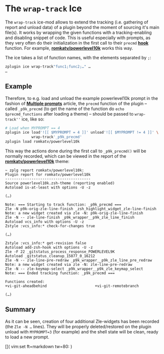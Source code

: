 # The `wrap-track` Ice

The `wrap-track` ice-mod allows to extend the tracking (i.e. gathering of report
and unload data) of a plugin beyond the moment of sourcing it's main file(s). It
works by wrapping the given functions with a tracking-enabling and disabling
snippet of code. This is useful especially with prompts, as they very often do
their initialization in the first call to their `precmd` [**hook**
](http://zsh.sourceforge.net/Doc/Release/Functions.html#Hook-Functions)
function. For example,
[**romkatv/powerlevel10k**](https://github.com/romkatv/powerlevel10k) works this
way.

The ice takes a list of function names, with the elements separated by `;`:

```zsh
zplugin ice wrap-track"func1;func2;…" …
…
```

## Example

Therefore, to e.g. load and unload the example powerlevel10k prompt in the
fashion of [**Multiple prompts**](../Multiple-prompts/) article, the `precmd`
function of the plugin – called `_p9k_precmd` (to get the name of the function
do `echo $precmd_functions` after loading a theme) – should be passed to
`wrap-track''` ice, like so:

```zsh
# Load when MYPROMPT == 4
zplugin ice load'![[ $MYPROMPT = 4 ]]' unload'![[ $MYPROMPT != 4 ]]' \
            wrap-track'_p9k_precmd'
zplugin load romkatv/powerlevel10k
```

This way the actions done during the first call to `_p9k_precmd()` will be
normally recorded, which can be viewed in the report of the
[**romkatv/powerlevel10k**](https://github.com/romkatv/powerlevel10k) theme:

```
~ zplg report romkatv/powerlevel10k:
Plugin report for romkatv/powerlevel10k
---------------------------------------
Source powerlevel10k.zsh-theme (reporting enabled)
Autoload is-at-least with options -U -z

(…)

Note: === Starting to track function: _p9k_precmd ===
Zle -N p9k-orig-zle-line-finish _zsh_highlight_widget_zle-line-finish
Note: a new widget created via zle -N: p9k-orig-zle-line-finish
Zle -N -- zle-line-finish _p9k_wrapper__p9k_zle_line_finish
Autoload vcs_info with options -U -z
Zstyle :vcs_info:* check-for-changes true

(…)

Zstyle :vcs_info:* get-revision false
Autoload add-zsh-hook with options -U -z
Zle -F 22 _gitstatus_process_response_POWERLEVEL9K
Autoload _gitstatus_cleanup_15877_0_16212
Zle -N -- zle-line-pre-redraw _p9k_wrapper__p9k_zle_line_pre_redraw
Note: a new widget created via zle -N: zle-line-pre-redraw
Zle -N -- zle-keymap-select _p9k_wrapper__p9k_zle_keymap_select
Note: === Ended tracking function: _p9k_precmd ===

Functions created:
+vi-git-aheadbehind                      +vi-git-remotebranch

(…)
```

## Summary

As it can be seen, creation of four additional Zle-widgets has been recorded
(the `Zle -N …` lines). They will be properly deleted/restored on the plugin
unload with `MYPROMPT=3` (for example) and the shell state will be clean, ready
to load a new prompt.

[]( vim:set ft=markdown tw=80: )

